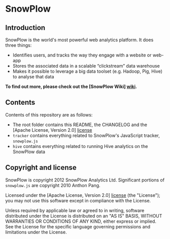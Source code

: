 # SnowPlow

## Introduction

SnowPlow is the world's most powerful web analytics platform. It does three things:

* Identifies users, and tracks the way they engage with a website or web-app
* Stores the associated data in a scalable “clickstream” data warehouse
* Makes it possible to leverage a big data toolset (e.g. Hadoop, Pig, Hive) to analyse that data

**To find out more, please check out the [SnowPlow Wiki] [wiki].**

## Contents

Contents of this repository are as follows:

* The root folder contains this README, the CHANGELOG and the [Apache License, Version 2.0] [license]
* `tracker` contains everything related to SnowPlow's JavaScript tracker, `snowplow.js`
* `hive` contains everything related to running Hive analytics on the SnowPlow data

## Copyright and license

SnowPlow is copyright 2012 SnowPlow Analytics Ltd. Significant portions of `snowplow.js`
are copyright 2010 Anthon Pang.

Licensed under the [Apache License, Version 2.0] [license] (the "License");
you may not use this software except in compliance with the License.

Unless required by applicable law or agreed to in writing, software
distributed under the License is distributed on an "AS IS" BASIS,
WITHOUT WARRANTIES OR CONDITIONS OF ANY KIND, either express or implied.
See the License for the specific language governing permissions and
limitations under the License.

[wiki]: https://github.com/snowplow/snowplow/wiki
[license]: http://www.apache.org/licenses/LICENSE-2.0
